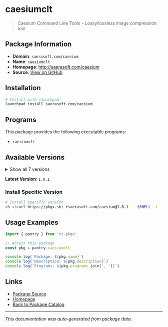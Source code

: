# caesiumclt

> Caesium Command Line Tools - Lossy/lossless image compression tool

## Package Information

- **Domain**: `saerasoft.com/caesium`
- **Name**: `caesiumclt`
- **Homepage**: http://saerasoft.com/caesium
- **Source**: [View on GitHub](https://github.com/pkgxdev/pantry/tree/main/projects/saerasoft.com/caesium/package.yml)

## Installation

```bash
# Install with launchpad
launchpad install saerasoft.com/caesium
```

## Programs

This package provides the following executable programs:

- `caesiumclt`

## Available Versions

<details>
<summary>Show all 7 versions</summary>

- `1.0.1`, `1.0.0`, `0.21.0`, `0.20.0`, `0.19.3`
- `0.19.2`, `0.19.0`

</details>

**Latest Version**: `1.0.1`

### Install Specific Version

```bash
# Install specific version
sh <(curl https://pkgx.sh) +saerasoft.com/caesium@1.0.1 -- $SHELL -i
```

## Usage Examples

```typescript
import { pantry } from 'ts-pkgx'

// Access this package
const pkg = pantry.caesiumclt

console.log(`Package: ${pkg.name}`)
console.log(`Description: ${pkg.description}`)
console.log(`Programs: ${pkg.programs.join(', ')}`)
```

## Links

- [Package Source](https://github.com/pkgxdev/pantry/tree/main/projects/saerasoft.com/caesium/package.yml)
- [Homepage](http://saerasoft.com/caesium)
- [Back to Package Catalog](../../../package-catalog.md)

---

*This documentation was auto-generated from package data.*
